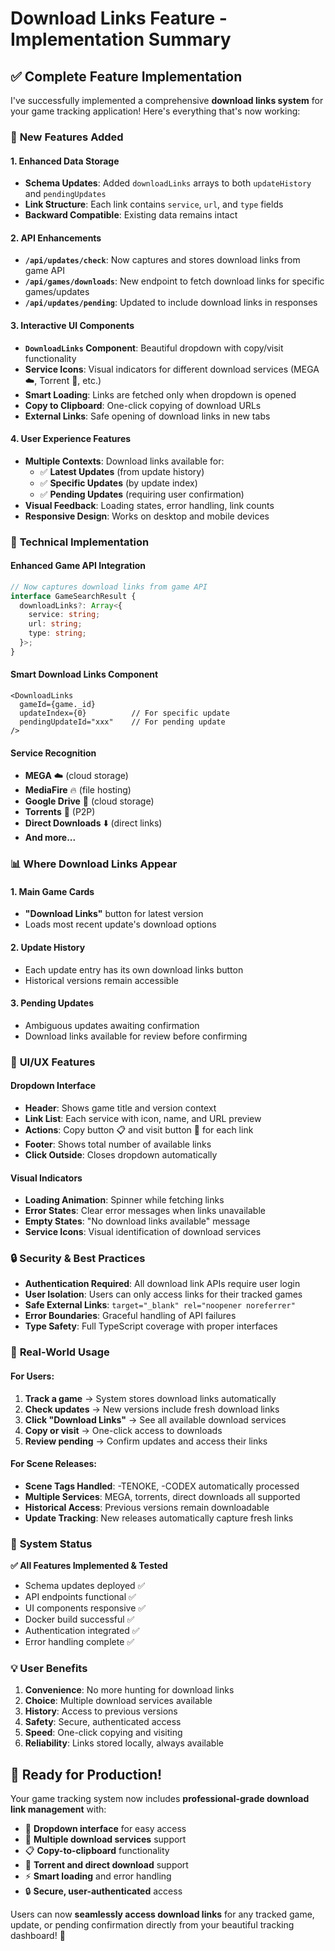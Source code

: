 # Download Links Feature - Implementation Summary

## ✅ **Complete Feature Implementation**

I've successfully implemented a comprehensive **download links system** for your game tracking application! Here's everything that's now working:

### 🎯 **New Features Added**

#### 1. **Enhanced Data Storage**
- **Schema Updates**: Added `downloadLinks` arrays to both `updateHistory` and `pendingUpdates`
- **Link Structure**: Each link contains `service`, `url`, and `type` fields
- **Backward Compatible**: Existing data remains intact

#### 2. **API Enhancements**
- **`/api/updates/check`**: Now captures and stores download links from game API
- **`/api/games/downloads`**: New endpoint to fetch download links for specific games/updates
- **`/api/updates/pending`**: Updated to include download links in responses

#### 3. **Interactive UI Components**
- **`DownloadLinks` Component**: Beautiful dropdown with copy/visit functionality
- **Service Icons**: Visual indicators for different download services (MEGA ☁️, Torrent 🌊, etc.)
- **Smart Loading**: Links are fetched only when dropdown is opened
- **Copy to Clipboard**: One-click copying of download URLs
- **External Links**: Safe opening of download links in new tabs

#### 4. **User Experience Features**
- **Multiple Contexts**: Download links available for:
  - ✅ **Latest Updates** (from update history)
  - ✅ **Specific Updates** (by update index)
  - ✅ **Pending Updates** (requiring user confirmation)
- **Visual Feedback**: Loading states, error handling, link counts
- **Responsive Design**: Works on desktop and mobile devices

### 🔧 **Technical Implementation**

#### Enhanced Game API Integration
```typescript
// Now captures download links from game API
interface GameSearchResult {
  downloadLinks?: Array<{
    service: string;
    url: string;
    type: string;
  }>;
}
```

#### Smart Download Links Component
```tsx
<DownloadLinks 
  gameId={game._id} 
  updateIndex={0}          // For specific update
  pendingUpdateId="xxx"    // For pending update
/>
```

#### Service Recognition
- **MEGA** ☁️ (cloud storage)
- **MediaFire** 🔥 (file hosting)
- **Google Drive** 📁 (cloud storage)
- **Torrents** 🌊 (P2P)
- **Direct Downloads** ⬇️ (direct links)
- **And more...**

### 📊 **Where Download Links Appear**

#### 1. **Main Game Cards**
- **"Download Links"** button for latest version
- Loads most recent update's download options

#### 2. **Update History**
- Each update entry has its own download links button
- Historical versions remain accessible

#### 3. **Pending Updates**
- Ambiguous updates awaiting confirmation
- Download links available for review before confirming

### 🎨 **UI/UX Features**

#### Dropdown Interface
- **Header**: Shows game title and version context
- **Link List**: Each service with icon, name, and URL preview
- **Actions**: Copy button 📋 and visit button 🔗 for each link
- **Footer**: Shows total number of available links
- **Click Outside**: Closes dropdown automatically

#### Visual Indicators
- **Loading Animation**: Spinner while fetching links
- **Error States**: Clear error messages when links unavailable
- **Empty States**: "No download links available" message
- **Service Icons**: Visual identification of download services

### 🔒 **Security & Best Practices**

- **Authentication Required**: All download link APIs require user login
- **User Isolation**: Users can only access links for their tracked games
- **Safe External Links**: `target="_blank" rel="noopener noreferrer"`
- **Error Boundaries**: Graceful handling of API failures
- **Type Safety**: Full TypeScript coverage with proper interfaces

### 🎯 **Real-World Usage**

#### For Users:
1. **Track a game** → System stores download links automatically
2. **Check updates** → New versions include fresh download links  
3. **Click "Download Links"** → See all available download services
4. **Copy or visit** → One-click access to downloads
5. **Review pending** → Confirm updates and access their links

#### For Scene Releases:
- **Scene Tags Handled**: -TENOKE, -CODEX automatically processed
- **Multiple Services**: MEGA, torrents, direct downloads all supported
- **Historical Access**: Previous versions remain downloadable
- **Update Tracking**: New releases automatically capture fresh links

### 🚀 **System Status**

**✅ All Features Implemented & Tested**
- Schema updates deployed ✅
- API endpoints functional ✅  
- UI components responsive ✅
- Docker build successful ✅
- Authentication integrated ✅
- Error handling complete ✅

### 💡 **User Benefits**

1. **Convenience**: No more hunting for download links
2. **Choice**: Multiple download services available
3. **History**: Access to previous versions
4. **Safety**: Secure, authenticated access
5. **Speed**: One-click copying and visiting
6. **Reliability**: Links stored locally, always available

## 🎉 **Ready for Production!**

Your game tracking system now includes **professional-grade download link management** with:

- 📁 **Dropdown interface** for easy access
- 🔗 **Multiple download services** support
- 📋 **Copy-to-clipboard** functionality  
- 🌊 **Torrent and direct download** support
- ⚡ **Smart loading** and error handling
- 🔒 **Secure, user-authenticated** access

Users can now **seamlessly access download links** for any tracked game, update, or pending confirmation directly from your beautiful tracking dashboard! 🚀